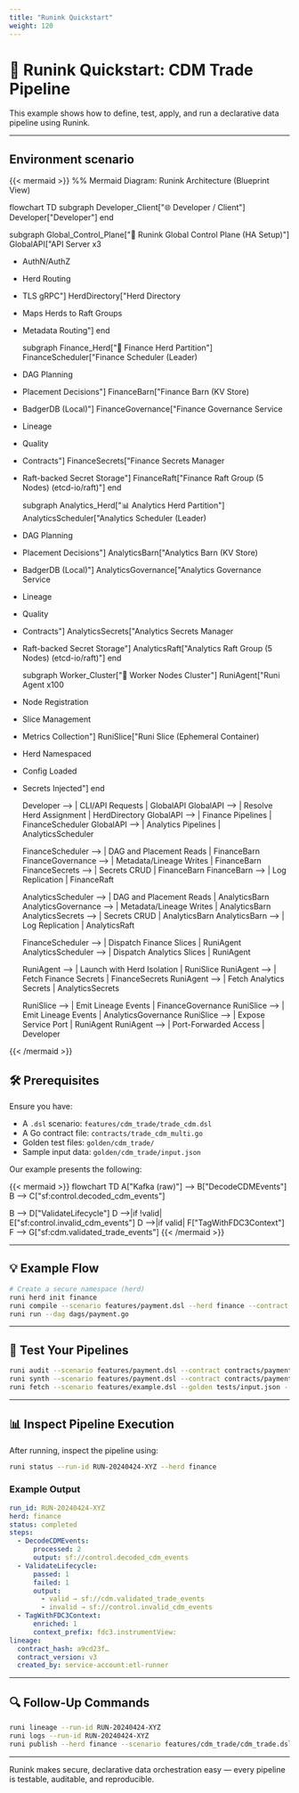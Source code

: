 ```yaml
---
title: "Runink Quickstart"
weight: 120
---
```

# 🚀 Runink Quickstart: CDM Trade Pipeline

This example shows how to define, test, apply, and run a declarative data pipeline using Runink.

---

## Environment scenario

{{< mermaid >}}
%% Mermaid Diagram: Runink Architecture (Blueprint View)

flowchart TD
  subgraph Developer_Client["🌐 Developer / Client"]
    Developer["Developer"]
  end

  subgraph Global_Control_Plane["🧭 Runink Global Control Plane (HA Setup)"]
    GlobalAPI["API Server x3
- AuthN/AuthZ
- Herd Routing
- TLS gRPC"]
    HerdDirectory["Herd Directory
- Maps Herds to Raft Groups
- Metadata Routing"]
  end

  subgraph Finance_Herd["🏦 Finance Herd Partition"]
    FinanceScheduler["Finance Scheduler (Leader)
- DAG Planning
- Placement Decisions"]
    FinanceBarn["Finance Barn (KV Store)
- BadgerDB (Local)"]
    FinanceGovernance["Finance Governance Service
- Lineage
- Quality
- Contracts"]
    FinanceSecrets["Finance Secrets Manager
- Raft-backed Secret Storage"]
    FinanceRaft["Finance Raft Group (5 Nodes)
(etcd-io/raft)"]
  end

  subgraph Analytics_Herd["📊 Analytics Herd Partition"]
    AnalyticsScheduler["Analytics Scheduler (Leader)
- DAG Planning
- Placement Decisions"]
    AnalyticsBarn["Analytics Barn (KV Store)
- BadgerDB (Local)"]
    AnalyticsGovernance["Analytics Governance Service
- Lineage
- Quality
- Contracts"]
    AnalyticsSecrets["Analytics Secrets Manager
- Raft-backed Secret Storage"]
    AnalyticsRaft["Analytics Raft Group (5 Nodes)
(etcd-io/raft)"]
  end

  subgraph Worker_Cluster["🧱 Worker Nodes Cluster"]
    RuniAgent["Runi Agent x100
- Node Registration
- Slice Management
- Metrics Collection"]
    RuniSlice["Runi Slice (Ephemeral Container)
- Herd Namespaced
- Config Loaded
- Secrets Injected"]
  end

  Developer --> | CLI/API Requests | GlobalAPI 
  GlobalAPI --> | Resolve Herd Assignment | HerdDirectory 
  GlobalAPI --> | Finance Pipelines | FinanceScheduler 
  GlobalAPI --> | Analytics Pipelines | AnalyticsScheduler 

  FinanceScheduler --> | DAG and Placement Reads | FinanceBarn 
  FinanceGovernance --> | Metadata/Lineage Writes | FinanceBarn 
  FinanceSecrets --> | Secrets CRUD | FinanceBarn
  FinanceBarn --> | Log Replication | FinanceRaft

  AnalyticsScheduler --> | DAG and Placement Reads | AnalyticsBarn
  AnalyticsGovernance --> | Metadata/Lineage Writes | AnalyticsBarn
  AnalyticsSecrets --> | Secrets CRUD | AnalyticsBarn 
  AnalyticsBarn --> | Log Replication | AnalyticsRaft

  FinanceScheduler --> | Dispatch Finance Slices | RuniAgent
  AnalyticsScheduler --> | Dispatch Analytics Slices | RuniAgent

  RuniAgent --> | Launch with Herd Isolation | RuniSlice
  RuniAgent --> | Fetch Finance Secrets | FinanceSecrets
  RuniAgent --> | Fetch Analytics Secrets | AnalyticsSecrets

  RuniSlice --> | Emit Lineage Events | FinanceGovernance
  RuniSlice --> | Emit Lineage Events | AnalyticsGovernance 
  RuniSlice --> | Expose Service Port | RuniAgent 
  RuniAgent --> | Port-Forwarded Access | Developer 

{{< /mermaid >}}

## 🛠️ Prerequisites

Ensure you have:

- A `.dsl` scenario: `features/cdm_trade/trade_cdm.dsl`
- A Go contract file: `contracts/trade_cdm_multi.go`
- Golden test files: `golden/cdm_trade/`
- Sample input data: `golden/cdm_trade/input.json`

Our example presents the following:

{{< mermaid >}}
flowchart TD
  A["Kafka (raw)"] --> B["DecodeCDMEvents"]
  B --> C["sf:control.decoded_cdm_events"]

  B --> D["ValidateLifecycle"]
  D -->|if !valid| E["sf:control.invalid_cdm_events"]
  D -->|if valid| F["TagWithFDC3Context"]
  F --> G["sf:cdm.validated_trade_events"]
{{< /mermaid >}}

---

## 💡 Example Flow

```bash
# Create a secure namespace (herd)
runi herd init finance
runi compile --scenario features/payment.dsl --herd finance --contract contracts/payment.go --out dags/payment.go
runi run --dag dags/payment.go
```
---

## 🧪 Test Your Pipelines

```bash
runi audit --scenario features/payment.dsl --contract contracts/payment.go --golden tests/input.json
runi synth --scenario features/payment.dsl --contract contracts/payment.go --golden tests/input.json
runi fetch --scenario features/example.dsl --golden tests/input.json --output table.sql --show
```

---

## 📊 Inspect Pipeline Execution

After running, inspect the pipeline using:

```bash
runi status --run-id RUN-20240424-XYZ --herd finance
```

### Example Output

```yaml
run_id: RUN-20240424-XYZ
herd: finance
status: completed
steps:
  - DecodeCDMEvents:
      processed: 2
      output: sf://control.decoded_cdm_events
  - ValidateLifecycle:
      passed: 1
      failed: 1
      output: 
        - valid → sf://cdm.validated_trade_events
        - invalid → sf://control.invalid_cdm_events
  - TagWithFDC3Context:
      enriched: 1
      context_prefix: fdc3.instrumentView:
lineage:
  contract_hash: a9cd23f…
  contract_version: v3
  created_by: service-account:etl-runner
```

---

## 🔍 Follow-Up Commands

```bash
runi lineage --run-id RUN-20240424-XYZ
runi logs --run-id RUN-20240424-XYZ
runi publish --herd finance --scenario features/cdm_trade/cdm_trade.dsl
```

---

Runink makes secure, declarative data orchestration easy — every pipeline is testable, auditable, and reproducible.
